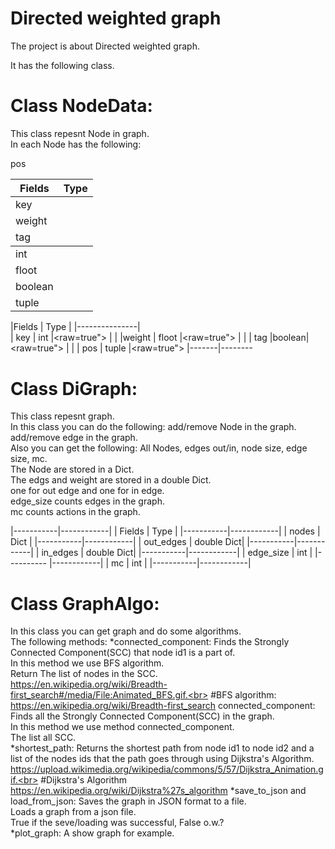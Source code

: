 # Directed weighted graph
The project is about Directed weighted graph.<br>




It has the following class.<br>
# Class NodeData:
This class repesnt Node in graph.<br>
In each Node has the following:<br>



   <table>
     <thead>
       <tr>
       <th>Fields</th>
              <th>Type</th>
     </tr>
    <thead>
      <tr>
       <tbody>
          <tr>
               <td>key</td>
      </tr> 
      <tr>
            <td>weight</td>
      </tr> 
      <tr>
            <td>tag</td>
      </tr> 
      <tr>
        </td>pos</td>
      </tr> 
      <tr>
       </tr>
       </tbody>
        </tr>
    <tbody>
      <tr>
             <td>int</td>
      </tr> 
      <tr>
            <td>floot</td>
      </tr> 
      <tr>
            <td>boolean</td>
      </tr> 
      <tr>
        <td>tuple</td>
      </tr> 
      <tr>
       </tr>
       </tbody> 
       </table>
            



|Fields |  Type |
|---------------|               
|  key  |  int  |<raw=true">
|               |
|weight | floot |<raw=true">
|               |
|  tag  |boolean|<raw=true">
|               |
|  pos  | tuple |<raw=true">
|-------|--------

# Class DiGraph:
This class repesnt graph.<br>
In this class you can do the following:
add/remove Node in the graph.<br>
add/remove edge in the graph.<br>
Also you can get the following:
All Nodes, edges out/in, node size, edge size, mc.<br>
The Node are stored in a Dict.<br>
The edgs and weight are stored in a double Dict.<br>
one for out edge and one for in edge.<br>
edge_size counts edges in the graph.<br>
mc counts actions in the graph.<br>


|-----------|------------|
|  Fields   |    Type    |
|-----------|------------|
|  nodes    |    Dict    |
|-----------|------------|
| out_edges | double Dict|
|-----------|------------|
| in_edges  | double Dict|
|-----------|------------|
| edge_size |     int    |
|---------- |------------|
|     mc    |     int    |
|-----------|------------|

# Class GraphAlgo:
In this class you can get graph and do some algorithms.<br>
The following methods:
*connected_component:
Finds the Strongly Connected Component(SCC) that node id1 is a part of.<br>
In this method we use BFS algorithm.<br>
Return The list of nodes in the SCC.<br>
https://en.wikipedia.org/wiki/Breadth-first_search#/media/File:Animated_BFS.gif.<br>
#BFS algorithm:
https://en.wikipedia.org/wiki/Breadth-first_search
connected_component:
Finds all the Strongly Connected Component(SCC) in the graph.<br>
In this method we use method connected_component.<br>
The list all SCC.<br>
*shortest_path:
Returns the shortest path from node id1 to node id2 and a list of the nodes ids that the path goes through using Dijkstra's Algorithm.<br>
https://upload.wikimedia.org/wikipedia/commons/5/57/Dijkstra_Animation.gif.<br>
#Dijkstra's Algorithm
https://en.wikipedia.org/wiki/Dijkstra%27s_algorithm
*save_to_json and load_from_json:
Saves the graph in JSON format to a file.<br>
Loads a graph from a json file.<br>
True if the seve/loading was successful, False o.w.?<br>
*plot_graph:
A show graph for example.<br>


